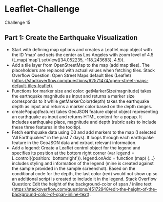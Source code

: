 # Leaflet-Challenge
Challenge 15
## Part 1: Create the Earthquake Visualization
- Start with defining map options and creates a Leaflet map object with the ID 'map' and sets the center as Los Angeles with zoom level of 4.5 (L.map('map').setView([34.052235, -118.243683], 4.5)).
- Add a tile layer from OpenStreetMap to the map (add map tiles). The placeholders are replaced with actual values when fetching tiles. Stack Overflow Question: Open Street Maps default tiles (Leaflet) (https://stackoverflow.com/questions/62571474/open-street-maps-default-tiles-leaflet).
- Functions for marker size and color: getMarkerSize(magnitude) takes the earthquake magnitude as input and returns a marker size corresponds to it while getMarkerColor(depth) takes the earthquake depth as input and returns a marker color based on the depth ranges.
- createPopup(feature) takes GeoJSON feature object object representing an earthquake as input and returns HTML content for a popup. It includes earthquake place, magnitude and depth (rubric asks to include these three features in the tooltip).
- Fetch earthquake data using D3 and add markers to the map (I selected 'All Earthquakes" in the past 7 days). It loops through each earthquake feature in the GeoJSON data and extract relevant information.
- Add a legend: Create a Leaflet control object for the legend and specifies its position at the bottom right corner (var legend = L.control({position: 'bottomright'}). legend.onAdd = function (map) {...} includes styling and information of the legend (mine is created against the sample provided in the sample screenshot). Based on the conditional code for the depth, the last color (red) would not show up so an additional script is created to include it in the legend. Stack Overflow Question: Edit the height of the background-color of span / inline text (https://stackoverflow.com/questions/45172948/edit-the-height-of-the-background-color-of-span-inline-text).
